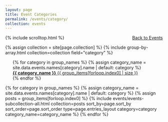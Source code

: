 ```yaml
---
layout: page
title: Event Categories
permalink: /events/category/
collection: events
---
```


<div class="row">
    <div class="col-md-12">
       <a style="float:right" type="button" class="btn btn-sm btn-warning" href="{{ site.baseurl }}/events/">Back to Events</a>
    </div>
</div>


{% include scrolltop.html %}

{% assign collection = site[page.collection] %}
{% include group-by-array.html collection=collection field="category" %}

<ul class="taxonomy__index">
  {% for category in group_names %}
  {% assign category_name = site.data.events.names[category].name | default: category %}
    <li style="list-style:none">
      <a href="#{{ category | slugify | downcase }}">
        <strong>{{ category_name }}</strong> <span class="badge badge-warning" style="margin:auto; margin-right:0px">{{ group_items[forloop.index0] | size }}</span>
      </a>
    </li>
  {% endfor %}
</ul>

{% for category in group_names %}
  {% assign category_name = site.data.events.names[category].name | default: category %}
  {% assign posts = group_items[forloop.index0] %}
      {% include events/events-subcollection-all.html collection=posts sort_by=page.sort_by sort_order=page.sort_order type=page.entries_layout category=category category_name=category_name %}
{% endfor %}
